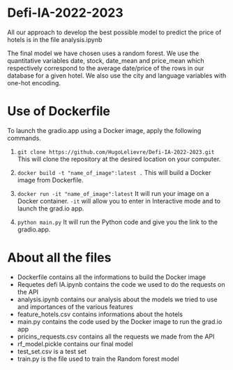 # Defi-IA-2022-2023

All our approach to develop the best possible model to predict the price of hotels is in the file analysis.ipynb

The final model we have chosen uses a random forest. We use the quantitative variables date, stock, date_mean and price_mean which respectively correspond to the average date/price of the rows in our database for a given hotel. We also use the city and language variables with one-hot encoding.

# Use of Dockerfile

To launch the gradio.app using a Docker image, apply the following commands. 

1. `git clone https://github.com/HugoLelievre/Defi-IA-2022-2023.git`
This will clone the repository at the desired location on your computer.

2. `docker build -t "name_of_image":latest .`
This will build a Docker image from Dockerfile.

3. `docker run -it "name_of_image":latest`
It will run your image on a Docker container. `-it` will allow you to enter in Interactive mode and to launch the grad.io app.

4. `python main.py`
It will run the Python code and give you the link to the gradio.app.

# About all the files

- Dockerfile contains all the informations to build the Docker image
- Requetes defi IA.ipynb contains the code we used to do the requests on the API
- analysis.ipynb contains our analysis about the models we tried to use and importances of the various features 
- feature_hotels.csv contains informations about the hotels
- main.py contains the code used by the Docker image to run the grad.io app
- pricins_requests.csv contains all the requests we made from the API
- rf_model.pickle contains our final model
- test_set.csv is a test set
- train.py is the file used to train the Random forest model


